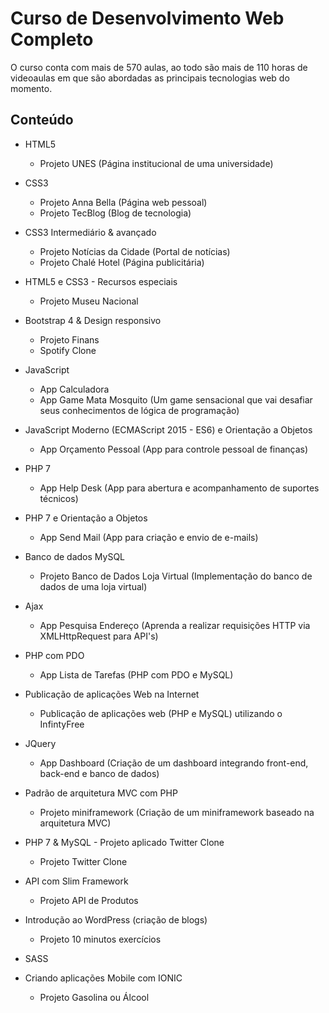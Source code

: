 # Curso de Desenvolvimento Web Completo

O curso conta com mais de 570 aulas, ao todo são mais de 110 horas de videoaulas em que são abordadas as principais tecnologias web do momento.

## Conteúdo
- HTML5
  - Projeto UNES (Página institucional de uma universidade)
  
- CSS3
  - Projeto Anna Bella (Página web pessoal)
  - Projeto TecBlog (Blog de tecnologia)

- CSS3 Intermediário & avançado
  - Projeto Notícias da Cidade (Portal de notícias)
  - Projeto Chalé Hotel (Página publicitária)

- HTML5 e CSS3 - Recursos especiais
  - Projeto Museu Nacional

- Bootstrap 4 & Design responsivo
  - Projeto Finans
  - Spotify Clone

- JavaScript
  - App Calculadora
  - App Game Mata Mosquito (Um game sensacional que vai desafiar seus conhecimentos de lógica de programação)

- JavaScript Moderno (ECMAScript 2015 - ES6) e Orientação a Objetos
  - App Orçamento Pessoal (App para controle pessoal de finanças)

- PHP 7
  - App Help Desk (App para abertura e acompanhamento de suportes técnicos)

- PHP 7 e Orientação a Objetos
  - App Send Mail (App para criação e envio de e-mails)

- Banco de dados MySQL
  - Projeto Banco de Dados Loja Virtual (Implementação do banco de dados de uma loja virtual)

- Ajax
  - App Pesquisa Endereço (Aprenda a realizar requisições HTTP via XMLHttpRequest para API's)

- PHP com PDO
  - App Lista de Tarefas (PHP com PDO e MySQL)

- Publicação de aplicações Web na Internet
  - Publicação de aplicações web (PHP e MySQL) utilizando o InfintyFree

- JQuery
  - App Dashboard (Criação de um dashboard integrando front-end, back-end e banco de dados)

- Padrão de arquitetura MVC com PHP
  - Projeto miniframework (Criação de um miniframework baseado na arquitetura MVC)

- PHP 7 & MySQL - Projeto aplicado Twitter Clone
  - Projeto Twitter Clone

- API com Slim Framework
  - Projeto API de Produtos

- Introdução ao WordPress (criação de blogs)
  - Projeto 10 minutos exercícios

- SASS

- Criando aplicações Mobile com IONIC
  - Projeto Gasolina ou Álcool



